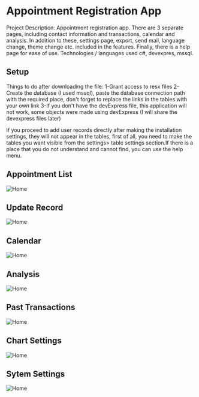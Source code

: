 
# Appointment Registration App

Project Description: Appointment registration app. There are 3 separate pages, including contact information and transactions, calendar and analysis. In addition to these, settings page, export, send mail, language change, theme change etc. included in the features. Finally, there is a help page for ease of use. Technologies / languages used c#, devexpres, mssql.

## Setup

Things to do after downloading the file:
1-Grant access to resx files
2-Create the database (I used mssql), paste the database connection path with the required place, don't forget to replace the links in the tables with your own link
3-If you don't have the devExpress file, this application will not work, some objects were made using devExpress (I will share the devexpress files later)

If you proceed to add user records directly after making the installation settings, they will not appear in the tables, first of all, you need to make the tables you want visible from the settings> table settings section.If there is a place that you do not understand and cannot find, you can use the help menu.


## Appointment List
![Home](https://github.com/Cank01/appointmentRegistrationApp-main/blob/main/images/Ekran%20g%C3%B6r%C3%BCnt%C3%BCs%C3%BC%202023-09-24%20215958.png)
## Update Record
![Home](https://github.com/Cank01/appointmentRegistrationApp-main/blob/main/images/Ekran%20g%C3%B6r%C3%BCnt%C3%BCs%C3%BC%202023-09-24%20220026.png?raw=true)
## Calendar
![Home](https://github.com/Cank01/appointmentRegistrationApp-main/blob/main/images/Ekran%20g%C3%B6r%C3%BCnt%C3%BCs%C3%BC%202023-09-24%20220056.png?raw=true)
## Analysis
![Home](https://github.com/Cank01/appointmentRegistrationApp-main/blob/main/images/Ekran%20g%C3%B6r%C3%BCnt%C3%BCs%C3%BC%202023-09-24%20220109.png?raw=true)
## Past Transactions
![Home](https://github.com/Cank01/appointmentRegistrationApp-main/blob/main/images/Ekran%20g%C3%B6r%C3%BCnt%C3%BCs%C3%BC%202023-09-24%20220117.png?raw=true)
## Chart Settings
![Home](https://github.com/Cank01/appointmentRegistrationApp-main/blob/main/images/Ekran%20g%C3%B6r%C3%BCnt%C3%BCs%C3%BC%202023-09-24%20220137.png?raw=true)
## Sytem Settings
![Home](https://github.com/Cank01/appointmentRegistrationApp-main/blob/main/images/Ekran%20g%C3%B6r%C3%BCnt%C3%BCs%C3%BC%202023-09-24%20220156.png?raw=true)
